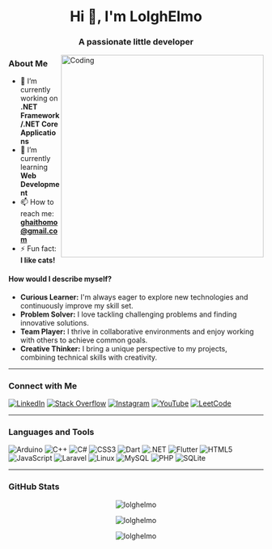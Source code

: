 <h1 align="center">Hi 👋, I'm LolghElmo</h1>
<h3 align="center">A passionate little developer</h3>

<img align="right" alt="Coding" width="400" src="https://encrypted-tbn0.gstatic.com/images?q=tbn:ANd9GcSHAWc6I8hyh3eyfSi9r-ZEoDtLqwxY_k_nrg&usqp=CAU">

### About Me

- 🔭 I’m currently working on **.NET Framework/.NET Core Applications**
- 🌱 I’m currently learning **Web Development**
- 📫 How to reach me: **ghaithomo@gmail.com**
- ⚡ Fun fact: **I like cats!**

#### How would I describe myself?
- **Curious Learner:** I'm always eager to explore new technologies and continuously improve my skill set.
- **Problem Solver:** I love tackling challenging problems and finding innovative solutions.
- **Team Player:** I thrive in collaborative environments and enjoy working with others to achieve common goals.
- **Creative Thinker:** I bring a unique perspective to my projects, combining technical skills with creativity.

---

### Connect with Me

[![LinkedIn](https://img.shields.io/badge/-LinkedIn-0077B5?style=for-the-badge&logo=linkedin&logoColor=white)](https://www.linkedin.com/in/ghaith-mala-osman-536b7b25a/)
[![Stack Overflow](https://img.shields.io/badge/-Stack%20Overflow-FE7A16?style=for-the-badge&logo=stack-overflow&logoColor=white)](https://stackoverflow.com/users/13453224)
[![Instagram](https://img.shields.io/badge/-Instagram-E4405F?style=for-the-badge&logo=instagram&logoColor=white)](https://instagram.com/ghaithmala.dev)
[![YouTube](https://img.shields.io/badge/-YouTube-FF0000?style=for-the-badge&logo=youtube&logoColor=white)](https://www.youtube.com/@lolghp299/)
[![LeetCode](https://img.shields.io/badge/-LeetCode-FFA116?style=for-the-badge&logo=leet-code&logoColor=white)](https://www.leetcode.com/lolghelmo)

---

### Languages and Tools

![Arduino](https://img.shields.io/badge/-Arduino-00979D?style=for-the-badge&logo=arduino&logoColor=white)
![C++](https://img.shields.io/badge/-C++-00599C?style=for-the-badge&logo=c%2B%2B&logoColor=white)
![C#](https://img.shields.io/badge/-C%23-239120?style=for-the-badge&logo=c-sharp&logoColor=white)
![CSS3](https://img.shields.io/badge/-CSS3-1572B6?style=for-the-badge&logo=css3&logoColor=white)
![Dart](https://img.shields.io/badge/-Dart-0175C2?style=for-the-badge&logo=dart&logoColor=white)
![.NET](https://img.shields.io/badge/-.NET-512BD4?style=for-the-badge&logo=dotnet&logoColor=white)
![Flutter](https://img.shields.io/badge/-Flutter-02569B?style=for-the-badge&logo=flutter&logoColor=white)
![HTML5](https://img.shields.io/badge/-HTML5-E34F26?style=for-the-badge&logo=html5&logoColor=white)
![JavaScript](https://img.shields.io/badge/-JavaScript-F7DF1E?style=for-the-badge&logo=javascript&logoColor=black)
![Laravel](https://img.shields.io/badge/-Laravel-FF2D20?style=for-the-badge&logo=laravel&logoColor=white)
![Linux](https://img.shields.io/badge/-Linux-FCC624?style=for-the-badge&logo=linux&logoColor=black)
![MySQL](https://img.shields.io/badge/-MySQL-4479A1?style=for-the-badge&logo=mysql&logoColor=white)
![PHP](https://img.shields.io/badge/-PHP-777BB4?style=for-the-badge&logo=php&logoColor=white)
![SQLite](https://img.shields.io/badge/-SQLite-003B57?style=for-the-badge&logo=sqlite&logoColor=white)

---

### GitHub Stats

<p align="center">
  <img src="https://github-readme-stats.vercel.app/api/top-langs?username=lolghelmo&show_icons=true&locale=en&layout=compact" alt="lolghelmo" />
</p>

<p align="center">
  <img src="https://github-readme-stats.vercel.app/api?username=lolghelmo&show_icons=true&locale=en" alt="lolghelmo" />
</p>

<p align="center">
  <img src="https://github-readme-streak-stats.herokuapp.com/?user=lolghelmo&" alt="lolghelmo" />
</p>

